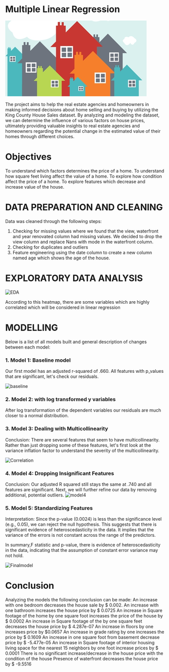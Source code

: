 
# Multiple Linear Regression

![Group](housing.jpg)

The project aims to help the real estate agencies and  homeowners in making informed decisions about home selling and buying by utilizing the King County House Sales dataset. By analyzing and modeling the dataset, we can determine the influence of various factors on house prices, ultimately providing valuable insights to real estate agencies and homeowners regarding the potential change  in the estimated value of their homes through different  choices.

# Objectives

To understand which factors determines the price of a home.
To understand how square feet living affect the value of a home.
To explore how condition affect the price of a home.
To explore features which decrease and increase value of the house.

# DATA PREPARATION AND CLEANING
Data was cleaned through the following steps:
1. Checking for missing values where we found that the view, waterfront and year renovated column had missing values. We decided to drop the view column and replace Nans with mode in the waterfront column.
2. Checking for duplicates and outliers
3. Feature engineering using the date column to create a new column named age which shows the age of the house.

# EXPLORATORY DATA ANALYSIS

![EDA](eda.png)

According to this heatmap, there are some variables which are highly correlated which will be considered in linear regression

# MODELLING

Below is a list of all models built and general description of changes between each model:

### 1. Model 1: Baseline model
Our first model has an adjusted r-squared of .660. All features with p_values that are significant, let's check our residuals.

![baseline](baselineModel.png)

### 2. Model 2: with log transformed y variables
After log transformation of the dependent variables our residuals are much closer to a normal distribution.


### 3. Model 3: Dealing with Multicollinearity

Conclusion: There are several features that seem to have multicollinearity. Rather than just dropping some of these features, let's first look at the variance inflation factor to understand the severity of the multicollinearity.

![Correlation](CORR2.png)

### 4. Model 4: Dropping Insignificant Features
Conclusion: Our adjusted R squared still stays the same at .740 and all features are significant. Next, we will further refine our data by removing additional, potential outliers.
![model4](model4.png)

### 5. Model 5: Standardizing Features

Interpretation: Since the p-value (0.0024) is less than the significance level (e.g., 0.05), we can reject the null hypothesis. This suggests that there is significant evidence of heteroscedasticity in the data. It implies that the variance of the errors is not constant across the range of the predictors.

In summary,F statistic and p-value, there is evidence of heteroscedasticity in the data, indicating that the assumption of constant error variance may not hold.

![Finalmodel](FinalModel.png)

# Conclusion

Analyzing the models the following conclusion can be made:
An increase with one bedroom decreases the house sale by $ 0.002.
An increase with one bathroom increases the house price by $ 0.0725
An increase in Square footage of the home by one square foot increases the price of the house by $ 0.0002
An increase in Square footage of the by one square feet decreases the house price by $ 4.287e-07
An increase in floors by one increases price by $0.0657
An increase in grade rating by one increases the price by $ 0.1609
An increase in one square foot from basement decrease price by $ -5.477e-05
An increase in Square footage of interior housing living space for the nearest 15 neighbors by one foot increase prices by $ 0.0001
There is no significant increase/decrease in the house price with the condition of the house
Presence of waterfront decreases the house price by $ -9.5516
